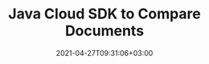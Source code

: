 ---
############################# Static ############################
layout: "product"
date: 2021-04-27T09:31:06+03:00
draft: false

product: "Comparison"
product_tag: "comparison"
platform: "Java"
platform_tag: "java"

############################# Head ############################
head_title: "Java Document Comparison Cloud SDK for PDF Word Excel HTML Images"
head_description: "Java Cloud SDK for documents comparison. Use REST APIs to check content differences in PDF, Word, Excel, PPTX, Visio, Project, HTML & email file formats."

############################# Header ############################
title: "Java Cloud SDK to Compare Documents"
description: "Integrate document difference checker into your Java applications using REST API. Compare images, documents, eBooks, CAD & PDF files etc."
button:
    enable: true

############################# SubMenu ############################
submenu:
    enable: true
    
    left:
        img_alt: "GroupDocs.Comparison Cloud SDK for Java"
        image: "/sdk/272x272/groupdocs_comparison-for-java.webp"
        product: "GroupDocs.Comparison"
        platform: "Java"

    middle:
        button:
            # button loop
            - link: "#overview"
              text: "Overview"

            # button loop
            - link: "#features"
              text: "Features"


            # button loop
            - link: "https://docs.groupdocs.cloud/comparison/release-notes/"
              text: "Release Notes"

            # button loop
            - link: "https://purchase.groupdocs.cloud/pricing"
              text: "Pricing"

    right:
        link_download: "https://groupdocscloud.github.io/"
        link_learn: "https://docs.groupdocs.cloud/comparison/"
        link_buy: "https://purchase.groupdocs.cloud/buy"

############################# Overview ############################
overview:
    enable: true
    content: |
      GroupDocs.Comparison for Cloud is a REST API that enables your Java applications to compare two ‎same format documents to find differences between them make a resultant file and allow you to ‎accept or reject the retrieved changes. Our Document Comparison SDK for Java allows easy integration ‎into your existing applications, so that your end-users can compare documents, spreadsheets, ‎presentations, Microsoft Visio diagrams, emails, and files of many other formats.‎‎
    tabs:
      enable: true
      
      ## TAB ONE ##
      tab_one:
        description: |
          An overview of the features supported by the document comparison Cloud API.
      
        left:
          enable: true
          table:
            # table loop
            - icon: "fas fa-check"
              title: "Accept retrieved changes"
              
            # table loop
            - icon: "fas fa-bookmark-o"
              title: "Document Resources"
              content: |
                * Result document
                * Stream of result
                * Images of result

        right:
          enable: true
          table:
            # table loop
            - icon: "fas fa-trash-o"
              title: "Reject retrieved changes"
              
            # table loop
            - icon: "fas fa-retweet"
              title: "Changes Resources"
              content: |
                * Get changes
                * Update changes

      ## TAB TWO ##
      tab_two:
        description: |
          Document comparison Cloud API supported formats.

        left:
          enable: true
          table:
            # table loop
            - title: "Microsoft Office Formats"
              content: |
                * **Word**: DOC, DOCX, DOT, DOTX, DOCM, DOTM, RTF
                * **Excel**: XLS, XLSX, XLSM, XLSB, XLS2003
                * **PowerPoint**: PPT, PPTX, PPS, PPSX
                * **Outlook**: EML, EMLX, MSG

        right:
          enable: true
          table:
            # table loop
            - title: "Other Formats"
              content: |
                * **OpenDocument**: ODT, OTT, ODS, ODP, OTP
                * **Web**: HTM, HTML, MHTML
                        * **Fixed Layout**: PDF
                * **Image Files**: JPEG, BMP, PNG, GIF
                        * **Text**: TXT and other text formats with different extensions
                * **Others**: DJVU, DICOM, PDF, CSV


      ## TAB THREE ##
      tab_three:
        description: |
          Supported Operating Systems and Frameworks
      
        left:
          enable: true
          table:
            # table loop
            - icon: "fab fa-windows"
              title: "Operating Systems"
              content: |
                * Microsoft Windows Desktop
                * Microsoft Windows Server
                * Linux
                * MacOS

            # table loop
            - icon: "fas fa-code"
              title: "Supported Frameworks"
              content: |
                * Java 7 (1.7) and above

        right:
          enable: true
          table:
            # table loop
            - icon: "fas fa-cogs"
              title: "Development Environments"
              content: |
                * NetBeans
                * IntelliJ IDEA
                * Eclipse
            # table loop
            - icon: "fas fa-tools"
              title: "Build Automation Tool"
              content: |
                * Maven

############################# Features ############################
features:
    enable: true
    title: "Advanced Document Comparison REST API Features"

    feature:
      # feature loop
      - icon: "fas fa-file-o"
        content: "Upload Documents to Cloud Storage and make Comparison"

      # feature loop
      - icon: "fas fa-desktop"
        content: "Retrieve Documents of Supported Formats for Comparison as File or Array of Images"

      # feature loop
      - icon: "fas fa-copy"
        content: "Based on Compared Documents Fetch Differences between Both in Resultant Document"
      
      # feature loop
      - icon: "fas fa-bullseye"
        content: "Get List of Categories, such as, TypeChanged or OnlyNumbers etc., for the Changed Content"

      # feature loop
      - icon: "fas fa-plug"
        content: "Accept or Reject the Changes to Save or Discard them"
      # feature loop
      - icon: "fas fa-file-o"
        content: "Return Updated Changes of the Resultant Document as a Set of Images or their Stream"
      # feature loop
      - icon: "fas fa-desktop"
        content: "Fetch Resultant Document (with updated changes) via Stream"
      # feature loop
      - icon: "fas fa-copy"
        content: "Get Document (with the result of comparison) as a Set of Images or their Stream"
      # feature loop
      - icon: "fas fa-bullseye"
        content: "Retrieve Resultant Document (with the Result of Comparison) as a Stream"
        
    more_feature:
      # more_feature_loop
      - title: "Get Changes from Compared Documents"
        content: "Using GroupDocs.Comparison Cloud API, you can compare documents and get list of changes, with just a few lines of code."

      # more_feature_loop
      - title: "Get changes from compared documents - cURL"
        content: |
      
          
          ```Java
          # TODO: Get your AppSID and AppKey at https://dashboard.groupdocs.cloud/#/apps (free registration is required).
          # For complete examples and data files, please go to https://github.com/groupdocs-comparison-cloud/groupdocs-comparison-cloud-java

          String  outPath = "result.docx",
          sourceName = "source.docx",
          targetName = "target.docx";

          StorageApi storageApi = Utils.getStorageApiInstance();

          // Upload files to Cloud Storage
          File file = new File("src/main/resources/" + sourceName);
          ResponseMessage storageresponse = storageApi.PutCreate("comparison/" + sourceName, null, null, file);
          file = new File("src/main/resources/" + targetName);
          storageresponse = storageApi.PutCreate("comparison/" + targetName, null, null, file);

          ChangesApi changesApi = Utils.getChangesApiInstance();
          PutChangesDocumentRequest request = new PutChangesDocumentRequest();
          request.setRequest(GetComparisonRequest(sourceName, targetName));
          request.setOutPath(outPath);
          Link response = changesApi.putChangesDocument(request);
          System.out.println(response);
          ```
      

############################# Support ############################
support:
    enable: true

############################# Solutions ############################
solutions:
    enable: true
    title: "GroupDocs.Comparison Cloud also offers individual document comparison SDKs for other popular languages as listed below:"

    solution:
        # solution loop
        - img_alt: "GroupDocs.Comparison Cloud SDK for cURL"
          image: "/sdk/272x272/groupdocs_comparison-for-curl.webp"
          product: "GroupDocs.Comparison"
          platform: "Cloud for cURL"
          link: "/comparison/curl"
        # solution loop
        - img_alt: "GroupDocs.Comparison Cloud SDK for .NET"
          image: "/sdk/272x272/groupdocs_comparison-for-net.webp"
          product: "GroupDocs.Comparison"
          platform: ".NET"
          link: "/comparison/net"

        # solution loop
        - img_alt: "GroupDocs.Comparison Cloud SDK for PHP"
          image: "/sdk/272x272/groupdocs_comparison-for-php.webp"
          product: "GroupDocs.Comparison"
          platform: "PHP"
          link: "/comparison/php"

        # solution loop
        - img_alt: "GroupDocs.Comparison Cloud SDK for Python"
          image: "/sdk/272x272/groupdocs_comparison-for-python.webp"
          product: "GroupDocs.Comparison"
          platform: "Python"
          link: "/comparison/python"

        # solution loop
        - img_alt: "GroupDocs.Comparison Cloud SDK for Ruby"
          image: "/sdk/272x272/groupdocs_comparison-for-ruby.webp"
          product: "GroupDocs.Comparison"
          platform: "Ruby"
          link: "/comparison/ruby"
        # solution loop
        - img_alt: "GroupDocs.Comparison Cloud SDK for Node.js"
          image: "/sdk/272x272/groupdocs_comparison-for-node.webp"
          product: "GroupDocs.Comparison"
          platform: "Node.js"
          link: "/comparison/nodejs"

        

############################# Back to top ###############################
back_to_top:
  enable: true
---